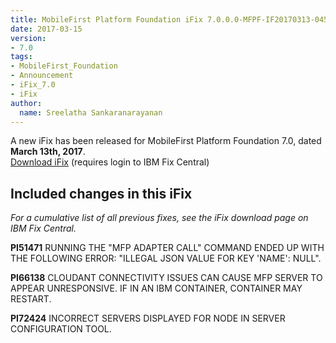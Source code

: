 ```yaml
---
title: MobileFirst Platform Foundation iFix 7.0.0.0-MFPF-IF20170313-0454 released
date: 2017-03-15
version:
- 7.0
tags:
- MobileFirst_Foundation
- Announcement
- iFix_7.0
- iFix
author:
  name: Sreelatha Sankaranarayanan
---
```

A new iFix has been released for MobileFirst Platform Foundation 7.0, dated **March 13th, 2017**.  
[Download iFix](http://www.ibm.com/support/fixcentral/swg/quickorder?parent=ibm%7EOther%2Bsoftware&product=ibm/Other+software/IBM+MobileFirst+Platform+Foundation&release=7.0.0.0&platform=All&function=all&source=fc) (requires login to IBM Fix Central)

## Included changes in this iFix
*For a cumulative list of all previous fixes, see the iFix download page on IBM Fix Central.*

**PI51471** RUNNING THE "MFP ADAPTER CALL" COMMAND ENDED UP WITH THE FOLLOWING ERROR: "ILLEGAL JSON VALUE FOR KEY 'NAME': NULL".

**PI66138** CLOUDANT CONNECTIVITY ISSUES CAN CAUSE MFP SERVER TO APPEAR UNRESPONSIVE. IF IN AN IBM CONTAINER, CONTAINER MAY RESTART.

**PI72424** INCORRECT SERVERS DISPLAYED FOR NODE IN SERVER CONFIGURATION TOOL.
